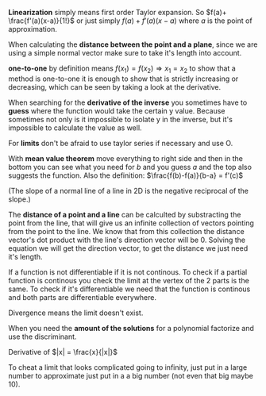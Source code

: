 **Linearization** simply means first order Taylor expansion. So $f(a)+ \frac{f'(a)(x-a)}{1!}$ or just simply $f(a)+f'(a)(x-a)$ where $a$ is the point of approximation.

When calculating the **distance between the point and a plane**, since we are using a simple normal vector make sure to take it's length into account.

**one-to-one** by definition means $f(x_1)=f(x_2)\Rightarrow x_1=x_2$
to show that a method is one-to-one it is enough to show that is strictly increasing or decreasing, which can be seen by taking a look at the derivative.

When searching for the **derivative of the inverse** you sometimes have to **guess** where the function would take the certain y value. Because sometimes not only is it impossible to isolate y in the inverse, but it's impossible to calculate the value as well.

For **limits** don't be afraid to use taylor series if necessary and use O.

With **mean value theorem** move everything to right side and then in the bottom you can see what you need for $b$ and you guess $a$ and the top also suggests the function. Also the definition:
$\frac{f(b)-f(a)}{b-a} = f'(c)$

(The slope of a normal line of a line in 2D is the negative reciprocal of the slope.)

The **distance of a point and a line** can be calculted by substracting the point from the line, that will give us an infinite collection of vectors pointing from the point to the line. We know that from this collection the distance vector's dot product with the line's direction vector will be 0. Solving the equation we will get the direction vector, to get the distance we just need it's length.

If a function is not differentiable if it is not continous. To check if a partial function is continous you check the limit at the vertex of the 2 parts is the same. To check if it's differentiable we need that the function is continous and both parts are differentiable everywhere.

Divergence means the limit doesn't exist.

When you need the **amount of the solutions** for a polynomial factorize and use the discriminant.

Derivative of $|x| = \frac{x}{|x|}$ 

To cheat a limit that looks complicated going to infinity, just put in a large number to approximate just put in a a big number (not even that big maybe 10).